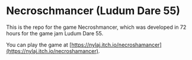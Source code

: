 # Necroschmancer (Ludum Dare 55)

This is the repo for the game Necroshmancer, which was developed in 72 hours for the game jam Ludum Dare 55.

You can play the game at [https://nylaj.itch.io/necroshamancer](https://nylaj.itch.io/necroshamancer).
